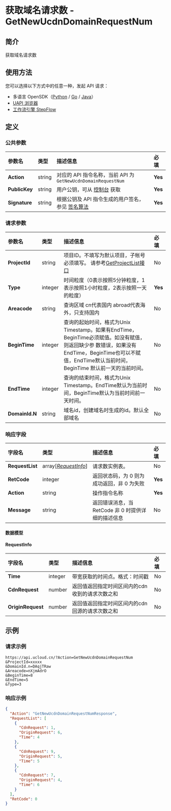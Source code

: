 # 获取域名请求数 - GetNewUcdnDomainRequestNum

## 简介

获取域名请求数





## 使用方法

您可以选择以下方式中的任意一种，发起 API 请求：
- 多语言 OpenSDK（[Python](https://github.com/ucloud/ucloud-sdk-python3) / [Go](https://github.com/ucloud/ucloud-sdk-go) / [Java](https://github.com/ucloud/ucloud-sdk-java)）
- [UAPI 浏览器](https://console.ucloud.cn/uapi/detail?id=GetNewUcdnDomainRequestNum)
- [工作流引擎 StepFlow](https://console.ucloud.cn/stepflow/manage/)

## 定义

### 公共参数

| 参数名 | 类型 | 描述信息 | 必填 |
|:---|:---|:---|:---|
| **Action**     | string  | 对应的 API 指令名称，当前 API 为 `GetNewUcdnDomainRequestNum`                        | **Yes** |
| **PublicKey**  | string  | 用户公钥，可从 [控制台](https://console.ucloud.cn/uapi/apikey) 获取                                             | **Yes** |
| **Signature**  | string  | 根据公钥及 API 指令生成的用户签名，参见 [签名算法](api/summary/signature.md)  | **Yes** |

### 请求参数

| 参数名 | 类型 | 描述信息 | 必填 |
|:---|:---|:---|:---|
| **ProjectId** | string | 项目ID。不填写为默认项目，子帐号必须填写。 请参考[GetProjectList接口](api/summary/get_project_list) |No|
| **Type** | integer | 时间粒度（0表示按照5分钟粒度，1表示按照1小时粒度，2表示按照一天的粒度） |**Yes**|
| **Areacode** | string | 查询区域 cn代表国内 abroad代表海外，只支持国内 |No|
| **BeginTime** | integer | 查询的起始时间，格式为Unix Timestamp。如果有EndTime，BeginTime必须赋值。如没有赋值，则返回缺少参 数错误，如果没有EndTime，BeginTime也可以不赋值，EndTime默认当前时间，BeginTime 默认前一天的当前时间。 |No|
| **EndTime** | integer | 查询的结束时间，格式为Unix Timestamp。EndTime默认为当前时间，BeginTime默认为当前时间前一天时间。 |No|
| **DomainId.N** | string | 域名id，创建域名时生成的id。默认全部域名 |No|

### 响应字段

| 字段名 | 类型 | 描述信息 | 必填 |
|:---|:---|:---|:---|
| **RequestList** | array[[*RequestInfo*](#RequestInfo)] | 请求数实例表。 |No|
| **RetCode** | integer | 返回状态码，为 0 则为成功返回，非 0 为失败 |**Yes**|
| **Action** | string | 操作指令名称 |**Yes**|
| **Message** | string | 返回错误消息，当 RetCode 非 0 时提供详细的描述信息 |No|

#### 数据模型


#### RequestInfo

| 字段名 | 类型 | 描述信息 | 必填 |
|:---|:---|:---|:---|
| **Time** | integer | 带宽获取的时间点。格式：时间戳 |No|
| **CdnRequest** | number | 返回值返回指定时间区间内的cdn收到的请求次数之和 |No|
| **OriginRequest** | number | 返回值返回指定时间区间内的cdn回源的请求次数之和 |No|

## 示例

### 请求示例
    
```
https://api.ucloud.cn/?Action=GetNewUcdnDomainRequestNum
&ProjectId=xxxxx
&DomainId.n=DAqjTRaw
&Areacode=nXjmAdrO
&BeginTime=8
&EndTime=5
&Type=3
```

### 响应示例
    
```json
{
  "Action": "GetNewUcdnDomainRequestNumResponse",
  "RequestList": [
    {
      "CdnRequest": 1,
      "OriginRequest": 6,
      "Time": 4
    },
    {
      "CdnRequest": 9,
      "OriginRequest": 5,
      "Time": 5
    },
    {
      "CdnRequest": 7,
      "OriginRequest": 4,
      "Time": 6
    }
  ],
  "RetCode": 0
}
```




